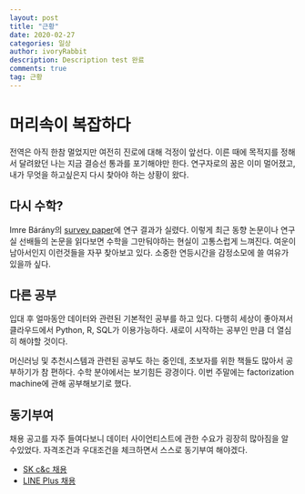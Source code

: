 ```yaml
---
layout: post
title: "근황"
date: 2020-02-27
categories: 일상
author: ivoryRabbit
description: Description test 완료
comments: true
tag: 근황
---
```


# 머리속이 복잡하다

전역은 아직 한참 멀었지만 여전히 진로에 대해 걱정이 앞선다. 이른 때에 목적지를 정해서 달려왔던 나는 지금 결승선 통과를 포기해야만 한다. 연구자로의 꿈은 이미 멀어졌고, 내가 무엇을 하고싶은지 다시 찾아야 하는 상황이 왔다. 

## 다시 수학?

Imre Bárány의 [survey paper](https://www.birs.ca/cmo-workshops/2019/19w5028/Report19w5028.pdf)에 연구 결과가 실렸다. 이렇게 최근 동향 논문이나 연구실 선배들의 논문을 읽다보면 수학을 그만둬야하는 현실이 고통스럽게 느껴진다. 여운이 남아서인지 이런것들을 자꾸 찾아보고 있다. 소중한 연등시간을 감정소모에 쓸 여유가 있을까 싶다.

## 다른 공부

입대 후 얼마동안 데이터와 관련된 기본적인 공부를 하고 있다. 다행히 세상이 좋아져서 클라우드에서 Python, R, SQL가 이용가능하다. 새로이 시작하는 공부인 만큼 더 열심히 해야할 것이다.

머신러닝 및 추천시스템과 관련된 공부도 하는 중인데, 초보자를 위한 책들도 많아서 공부하기가 참 편하다. 수학 분야에서는 보기힘든 광경이다. 이번 주말에는 factorization machine에 관해 공부해보기로 했다.

## 동기부여

채용 공고를 자주 들여다보니 데이터 사이언티스트에 관한 수요가 굉장히 많아짐을 알 수있었다. 자격조건과 우대조건을 체크하면서 스스로 동기부여 해야겠다.

- [SK c&c 채용](https://recruit.skcc.co.kr/ehr/servlet/com.skcc.ehr.empapp.servlet.EhrAgentServlet)
- [LINE Plus 채용](https://recruit.linepluscorp.com/lineplus/career/detail/20003806?classId=&entTypeCd=&tag=&page=)
